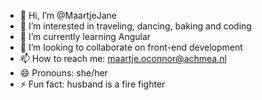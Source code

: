 - 👋 Hi, I’m @MaartjeJane
- 👀 I’m interested in traveling, dancing, baking and coding
- 🌱 I’m currently learning Angular
- 💞️ I’m looking to collaborate on front-end development
- 📫 How to reach me: maartje.oconnor@achmea.nl
- 😄 Pronouns: she/her
- ⚡ Fun fact: husband is a fire fighter 

<!---
MaartjeJane/MaartjeJane is a ✨ special ✨ repository because its `README.md` (this file) appears on your GitHub profile.
You can click the Preview link to take a look at your changes.
--->
